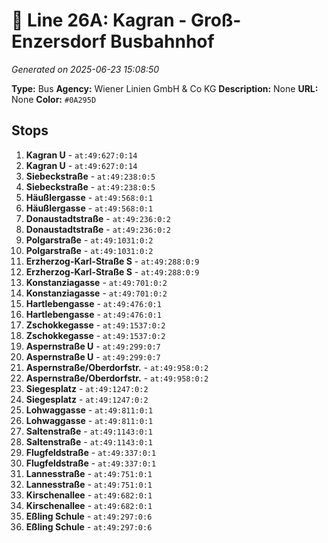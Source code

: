 # 🚌 Line 26A: Kagran - Groß-Enzersdorf Busbahnhof

*Generated on 2025-06-23 15:08:50*

**Type:** Bus
**Agency:** Wiener Linien GmbH & Co KG
**Description:** None
**URL:** None
**Color:** `#0A295D`

## Stops

1. **Kagran U** - `at:49:627:0:14`
2. **Kagran U** - `at:49:627:0:14`
3. **Siebeckstraße** - `at:49:238:0:5`
4. **Siebeckstraße** - `at:49:238:0:5`
5. **Häußlergasse** - `at:49:568:0:1`
6. **Häußlergasse** - `at:49:568:0:1`
7. **Donaustadtstraße** - `at:49:236:0:2`
8. **Donaustadtstraße** - `at:49:236:0:2`
9. **Polgarstraße** - `at:49:1031:0:2`
10. **Polgarstraße** - `at:49:1031:0:2`
11. **Erzherzog-Karl-Straße S** - `at:49:288:0:9`
12. **Erzherzog-Karl-Straße S** - `at:49:288:0:9`
13. **Konstanziagasse** - `at:49:701:0:2`
14. **Konstanziagasse** - `at:49:701:0:2`
15. **Hartlebengasse** - `at:49:476:0:1`
16. **Hartlebengasse** - `at:49:476:0:1`
17. **Zschokkegasse** - `at:49:1537:0:2`
18. **Zschokkegasse** - `at:49:1537:0:2`
19. **Aspernstraße U** - `at:49:299:0:7`
20. **Aspernstraße U** - `at:49:299:0:7`
21. **Aspernstraße/Oberdorfstr.** - `at:49:958:0:2`
22. **Aspernstraße/Oberdorfstr.** - `at:49:958:0:2`
23. **Siegesplatz** - `at:49:1247:0:2`
24. **Siegesplatz** - `at:49:1247:0:2`
25. **Lohwaggasse** - `at:49:811:0:1`
26. **Lohwaggasse** - `at:49:811:0:1`
27. **Saltenstraße** - `at:49:1143:0:1`
28. **Saltenstraße** - `at:49:1143:0:1`
29. **Flugfeldstraße** - `at:49:337:0:1`
30. **Flugfeldstraße** - `at:49:337:0:1`
31. **Lannesstraße** - `at:49:751:0:1`
32. **Lannesstraße** - `at:49:751:0:1`
33. **Kirschenallee** - `at:49:682:0:1`
34. **Kirschenallee** - `at:49:682:0:1`
35. **Eßling Schule** - `at:49:297:0:6`
36. **Eßling Schule** - `at:49:297:0:6`